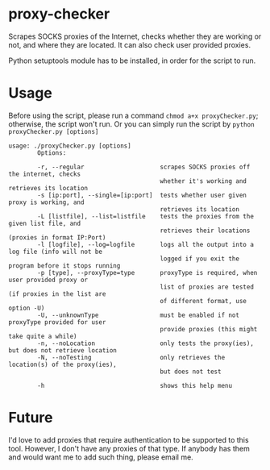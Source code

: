 proxy-checker
=============
Scrapes SOCKS proxies of the Internet, checks whether they are working or not, and where they are located. It can also check user provided proxies.

Python setuptools module has to be installed, in order for the script to run.

Usage
=============
Before using the script, please run a command `chmod a+x proxyChecker.py`; otherwise, the script won't run. Or you can simply run the script by `python proxyChecker.py [options]`
            
            
	usage: ./proxyChecker.py [options]
            Options:
            
            -r, --regular                     scrapes SOCKS proxies off the internet, checks
                                              whether it's working and retrieves its location
            -s [ip:port], --single=[ip:port]  tests whether user given proxy is working, and
                                              retrieves its location
            -L [listfile], --list=listfile    tests the proxies from the given list file, and
                                              retrieves their locations (proxies in format IP:Port)
            -l [logfile], --log=logfile       logs all the output into a log file (info will not be
                                              logged if you exit the program before it stops running
            -p [type], --proxyType=type       proxyType is required, when user provided proxy or
                                              list of proxies are tested (if proxies in the list are
                                              of different format, use option -U)
            -U, --unknownType                 must be enabled if not proxyType provided for user
                                              provide proxies (this might take quite a while)
            -n, --noLocation                  only tests the proxy(ies), but does not retrieve location
            -N, --noTesting                   only retrieves the location(s) of the proxy(ies),
                                              but does not test
             
            -h                                shows this help menu

Future
=============
I'd love to add proxies that require authentication to be supported to this tool. However, I don't have any proxies of that type. If anybody has them and would want me to add such thing, please email me.
